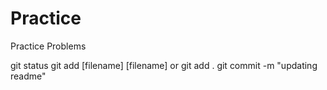# Practice
Practice Problems

git status
git add [filename] [filename] or git add .
git commit -m "updating readme"